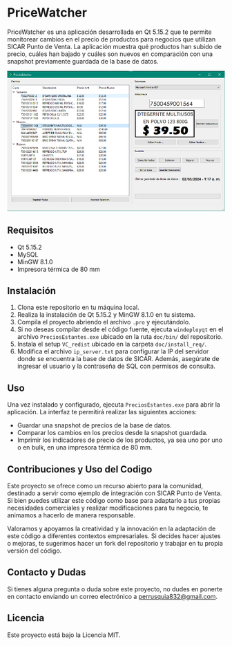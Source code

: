 # PriceWatcher

PriceWatcher es una aplicación desarrollada en Qt 5.15.2 que te permite monitorear cambios en el precio de productos para negocios que utilizan SICAR Punto de Venta. La aplicación muestra qué productos han subido de precio, cuáles han bajado y cuáles son nuevos en comparación con una snapshot previamente guardada de la base de datos.

![PriceWatcher](doc/img/screenshot1.PNG)

## Requisitos

- Qt 5.15.2
- MySQL
- MinGW 8.1.0
- Impresora térmica de 80 mm

## Instalación

1. Clona este repositorio en tu máquina local.
2. Realiza la instalación de Qt 5.15.2 y MinGW 8.1.0 en tu sistema.
3. Compila el proyecto abriendo el archivo `.pro` y ejecutándolo.
4. Si no deseas compilar desde el código fuente, ejecuta `windeployqt` en el archivo `PreciosEstantes.exe` ubicado en la ruta `doc/bin/` del repositorio.
5. Instala el setup `VC_redist` ubicado en la carpeta `doc/install_req/`.
6. Modifica el archivo `ip_server.txt` para configurar la IP del servidor donde se encuentra la base de datos de SICAR. Además, asegúrate de ingresar el usuario y la contraseña de SQL con permisos de consulta.

## Uso

Una vez instalado y configurado, ejecuta `PreciosEstantes.exe` para abrir la aplicación. La interfaz te permitirá realizar las siguientes acciones:

- Guardar una snapshot de precios de la base de datos.
- Comparar los cambios en los precios desde la snapshot guardada.
- Imprimir los indicadores de precio de los productos, ya sea uno por uno o en bulk, en una impresora térmica de 80 mm.
  
## Contribuciones y Uso del Codigo

Este proyecto se ofrece como un recurso abierto para la comunidad, destinado a servir como ejemplo de integración con SICAR Punto de Venta. Si bien puedes utilizar este código como base para adaptarlo a tus propias necesidades comerciales y realizar modificaciones para tu negocio, te animamos a hacerlo de manera responsable.

Valoramos y apoyamos la creatividad y la innovación en la adaptación de este código a diferentes contextos empresariales. Si decides hacer ajustes o mejoras, te sugerimos hacer un fork del repositorio y trabajar en tu propia versión del código.

## Contacto y Dudas

Si tienes alguna pregunta o duda sobre este proyecto, no dudes en ponerte en contacto enviando un correo electrónico a perrusquia832@gmail.com.

## Licencia

Este proyecto está bajo la Licencia MIT.
